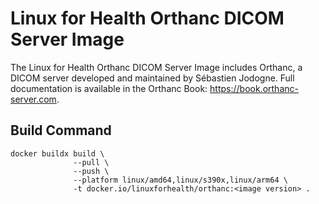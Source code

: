 # Linux for Health Orthanc DICOM Server Image

The Linux for Health Orthanc DICOM Server Image includes Orthanc, a DICOM server developed and maintained by Sébastien Jodogne. Full documentation is available in the Orthanc Book: https://book.orthanc-server.com.

## Build Command

```
docker buildx build \
              --pull \
              --push \
              --platform linux/amd64,linux/s390x,linux/arm64 \
              -t docker.io/linuxforhealth/orthanc:<image version> .
```
